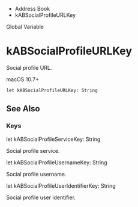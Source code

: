 

- Address Book
-  kABSocialProfileURLKey 

Global Variable

# kABSocialProfileURLKey

Social profile URL.

macOS 10.7+

``` source
let kABSocialProfileURLKey: String
```

## See Also

### Keys

let kABSocialProfileServiceKey: String

Social profile service.

let kABSocialProfileUsernameKey: String

Social profile username.

let kABSocialProfileUserIdentifierKey: String

Social profile user identifier.

